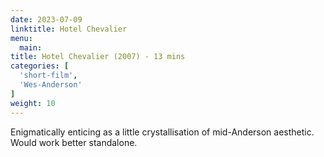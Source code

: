 ```yaml
---
date: 2023-07-09
linktitle: Hotel Chevalier
menu:
  main:
title: Hotel Chevalier (2007) - 13 mins
categories: [
  'short-film',
  'Wes-Anderson'
]
weight: 10
---
```


Enigmatically enticing as a little crystallisation of mid-Anderson aesthetic. Would work better standalone.

